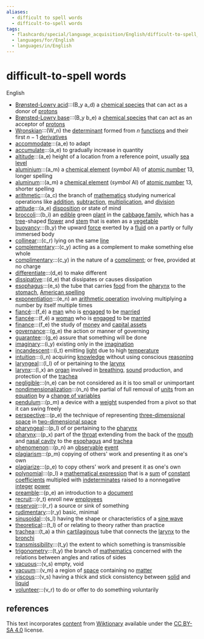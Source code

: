 ```yaml
---
aliases:
  - difficult to spell words
  - difficult-to-spell words
tags:
  - flashcards/special/language_acquisition/English/difficult-to-spell_words
  - languages/for/English
  - languages/in/English
---
```


# difficult-to-spell words

English

- [Brønsted-Lowry acid](https://en.wiktionary.org/wiki/Brønsted-Lowry_acid):::(B_y a_d) a [chemical species](../../../general/chemical%20species.md) that can act as a donor of [protons](../../../general/proton.md)
- [Brønsted-Lowry base](https://en.wiktionary.org/wiki/Brønsted-Lowry_base):::(B_y b_e) a [chemical species](../../../general/chemical%20species.md) that can act as an acceptor of [protons](../../../general/proton.md)
- [Wronskian](https://en.wiktionary.org/wiki/Wronskian):::(W_n) the [determinant](../../../general/deteriminant.md) formed from $n$ [functions](../../../general/function%20(mathematics).md) and their first $n - 1$ [derivatives](../../../general/derivative.md)
- [accommodate](https://en.wiktionary.org/wiki/accommodate):::(a_e) to adapt
- [accumulate](https://en.wiktionary.org/wiki/accumulate):::(a_e) to gradually increase in quantity
- [altitude](https://en.wiktionary.org/wiki/altitude):::(a_e) height of a location from a reference point, usually [sea level](../../../general/sea%20level.md)
- [aluminium](https://en.wiktionary.org/wiki/aluminium):::(a_m) a [chemical element](../../../general/chemical%20element.md) (_symbol_ Al) of [atomic number](../../../general/atomic%20number.md) 13, longer spelling
- [aluminum](https://en.wiktionary.org/wiki/aluminum):::(a_m) a [chemical element](../../../general/chemical%20element.md) (_symbol_ Al) of [atomic number](../../../general/atomic%20number.md) 13, shorter spelling
- [arithmetic](https://en.wiktionary.org/wiki/arithmetic):::(a_c) the branch of [mathematics](../../../general/mathematics.md) studying numerical operations like [addition](../../../general/addition.md), [subtraction](../../../general/subtraction.md), [multiplication](../../../general/multiplication.md), and [division](../../../general/division%20(mathematics).md)
- [attitude](https://en.wiktionary.org/wiki/attitude):::(a_e) [disposition](../../../general/disposition.md) or state of mind
- [broccoli](https://en.wiktionary.org/wiki/broccoli):::(b_i) an [edible](../../../general/edible.md) green [plant](../../../general/plant.md) in the [cabbage family](../../../general/Brassicaceae.md), which has a [tree](../../../general/tree.md)-shaped [flower](../../../general/flower.md) and [stem](../../../general/stalk.md) that is eaten as a [vegetable](../../../general/vegetable.md)
- [buoyancy](https://en.wiktionary.org/wiki/buoyancy):::(b_y) the upward [force](../../../general/force.md) exerted by a [fluid](../../../general/fluid.md) on a partly or fully immersed body
- [collinear](https://en.wiktionary.org/wiki/collinear):::(c_r) lying on the same [line](../../../general/line%20(geometry).md)
- [complementary](https://en.wiktionary.org/wiki/complementary):::(c_y) acting as a complement to make something else whole
- [complimentary](https://en.wiktionary.org/wiki/complimentary):::(c_y) in the nature of a [compliment](../../../general/compliment.md); or free, provided at no charge
- [differentiate](https://en.wiktionary.org/wiki/differentiate):::(d_e) to make different
- [dissipative](https://en.wiktionary.org/wiki/dissipative):::(d_e) that dissipates or causes dissipation
- [esophagus](https://en.wiktionary.org/wiki/esophagus):::(e_s) the tube that carries [food](../../../general/food.md) from the [pharynx](../../../general/pharynx.md) to the [stomach](../../../general/stomach.md), [American spelling](../../../general/American%20and%20British%20English%20spelling%20differences.md)
- [exponentiation](https://en.wiktionary.org/wiki/exponentiation):::(e_n) an [arithmetic operation](../../../general/arithmetic.md) involving multiplying a number by itself multiple times
- [fiancé](https://en.wiktionary.org/wiki/fiancé):::(f_é) a [man](../../../general/man.md) who is [engaged](../../../general/engagement.md) to be [married](../../../general/marriage.md)
- [fiancée](https://en.wiktionary.org/wiki/fiancée):::(f_é) a [woman](../../../general/woman.md) who is [engaged](../../../general/engagement.md) to be [married](../../../general/marriage.md)
- [finance](https://en.wiktionary.org/wiki/finance):::(f_e) the study of [money](../../../general/money.md) and [capital assets](../../../general/capital%20asset.md)
- [governance](https://en.wiktionary.org/wiki/governance):::(g_e) the action or manner of governing
- [guarantee](https://en.wiktionary.org/wiki/guarantee):::(g_e) assure that something will be done
- [imaginary](https://en.wiktionary.org/wiki/imaginary):::(i_y) existing only in the [imagination](../../../general/imagination.md)
- [incandescent](https://en.wiktionary.org/wiki/incandescent):::(i_t) emitting [light](../../../general/light.md) due to high [temperature](../../../general/temperature.md)
- [intuition](https://en.wiktionary.org/wiki/intuition):::(i_n) acquiring [knowledge](../../../general/knowledge.md) without using conscious [reasoning](../../../general/reason.md)
- [laryngeal](https://en.wiktionary.org/wiki/laryngeal):::(l_l) of or pertaining to the [larynx](../../../general/larynx.md)
- [larynx](https://en.wiktionary.org/wiki/larynx):::(l_x) an [organ](../../../general/organ%20(anatomy).md) involved in [breathing](../../../general/breathing.md), [sound](../../../general/sound.md) production, and protection of the [trachea](../../../general/trachea.md)
- [negligible](https://en.wiktionary.org/wiki/negligible):::(n_e) can be not considered as it is too small or unimportant
- [nondimensionalization](https://en.wiktionary.org/wiki/nondimensionalization):::(n_n) the partial of full removal of [units](../../../general/unit%20of%20measurement.md) from an [equation](../../../general/equation.md) by a [change of variables](../../../general/change%20of%20variables.md)
- [pendulum](https://en.wiktionary.org/wiki/pendulum):::(p_m) a device with a [weight](../../../general/weight%20(object).md) suspended from a pivot so that it can swing freely
- [perspective](https://en.wiktionary.org/wiki/perspective):::(p_e) the technique of representing [three-dimensional space](../../../general/three-dimensional%20space.md) in [two-dimensional space](../../../general/two-dimensional%20space.md)
- [pharyngeal](https://en.wiktionary.org/wiki/pharyngeal):::(p_l) of or pertaining to the [pharynx](../../../general/pharynx.md)
- [pharynx](https://en.wiktionary.org/wiki/pharynx):::(p_x) part of the [throat](../../../general/throat.md) extending from the back of the [mouth](../../../general/mouth.md) and [nasal cavity](../../../general/nasal%20cavity.md) to the [esophagus](../../../general/esophagus.md) and [trachea](../../../general/trachea.md)
- [phenomenon](https://en.wiktionary.org/wiki/phenomenon):::(p_n) an [observable](../../../general/observable.md) [event](../../../general/event%20(philosophy).md)
- [plagiarism](https://en.wiktionary.org/wiki/plagiarism):::(p_m) copying of others' work and presenting it as one's own
- [plagiarize](https://en.wiktionary.org/wiki/plagiarize):::(p_e) to copy others' work and present it as one's own
- [polynomial](https://en.wiktionary.org/wiki/polynomial):::(p_l) a [mathematical expression](../../../general/expression%20(mathematics).md) that is a [sum](../../../general/summation.md) of [constant](../../../general/constant%20(mathematics).md) [coefficients](../../../general/coefficient.md) multipled with [indeterminates](../../../general/indeterminate%20(variable).md) raised to a nonnegative [integer](../../../general/integer.md) [power](../../../general/exponentiation.md)
- [preamble](https://en.wiktionary.org/wiki/preamble):::(p_e) an introduction to a [document](../../../general/document.md)
- [recruit](https://en.wiktionary.org/wiki/recruit):::(r_t) enroll new [employees](../../../general/employment.md#employee)
- [reservoir](https://en.wiktionary.org/wiki/reservoir):::(r_r) a source or sink of something
- [rudimentary](https://en.wiktionary.org/wiki/rudimentary):::(r_y) basic, minimal
- [sinusoidal](https://en.wiktionary.org/wiki/sinusoidal):::(s_l) having the shape or characteristics of a [sine wave](../../../general/sine%20wave.md)
- [theoretical](https://en.wiktionary.org/wiki/theoretical):::(t_l) of or relating to theory rather than practice
- [trachea](https://en.wiktionary.org/wiki/trachea):::(t_a) a thin [cartilaginous](../../../general/cartilage.md) tube that connects the [larynx](../../../general/larynx.md) to the [bronchi](../../../general/bronchus.md)
- [transmissibility](https://en.wiktionary.org/wiki/transmissibility):::(t_y) the extent to which something is transmissible
- [trigonometry](https://en.wiktionary.org/wiki/trigonometry):::(t_y) the branch of [mathematics](../../../general/mathematics.md) concerned with the relations between angles and ratios of sides
- [vacuous](https://en.wiktionary.org/wiki/vacuous):::(v_s) empty, void
- [vacuum](https://en.wiktionary.org/wiki/vacuum):::(v_m) a region of [space](../../../general/space.md) containing no [matter](../../../general/matter.md)
- [viscous](https://en.wiktionary.org/wiki/viscous):::(v_s) having a thick and stick consistency between [solid](../../../general/solid.md) and [liquid](../../../general/liquid.md)
- [volunteer](https://en.wiktionary.org/wiki/volunteer):::(v_r) to do or offer to do something voluntarily

## references

This text incorporates [content](https://en.wiktionary.org/) from [Wiktionary](../../../general/Wiktionary.md) available under the [CC BY-SA 4.0](https://creativecommons.org/licenses/by-sa/4.0/) license.
